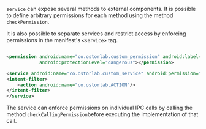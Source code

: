 `service` can expose several methods to external components. It is possible to define arbitrary permissions for each
method using the method `checkPermission`.

It is also possible to separate services and restrict access by enforcing permissions in the manifest's `<service>` tag.

```xml

<permission android:name="co.ostorlab.custom_permission" android:label="custom_permission"
            android:protectionLevel="dangerous"></permission>

<service android:name="co.ostorlab.custom_service" android:permission="co.ostorlab.custom_permission">
<intent-filter>
    <action android:name="co.ostorlab.ACTION"/>
</intent-filter>
</service>
```

The service can enforce permissions on individual IPC calls by calling the method `checkCallingPermission`before
executing the implementation of that call.